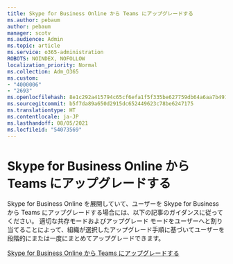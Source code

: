 ```yaml
---
title: Skype for Business Online から Teams にアップグレードする
ms.author: pebaum
author: pebaum
manager: scotv
ms.audience: Admin
ms.topic: article
ms.service: o365-administration
ROBOTS: NOINDEX, NOFOLLOW
localization_priority: Normal
ms.collection: Adm_O365
ms.custom:
- "4000006"
- "2693"
ms.openlocfilehash: 8e1c292a415794c65cf6efa1f5f335be627759db64a6aa7b4918f05436502fd0
ms.sourcegitcommit: b5f7da89a650d2915dc652449623c78be6247175
ms.translationtype: HT
ms.contentlocale: ja-JP
ms.lasthandoff: 08/05/2021
ms.locfileid: "54073569"
---
```

# <a name="upgrade-from-skype-for-business-online-to-teams"></a>Skype for Business Online から Teams にアップグレードする  

Skype for Business Online を展開していて、ユーザーを Skype for Business から Teams にアップグレードする場合には、以下の記事のガイダンスに従ってください。 適切な共存モードおよびアップグレード モードをユーザーへと割り当てることによって、組織が選択したアップグレード手順に基づいてユーザーを段階的にまたは一度にまとめてアップグレードできます。

[Skype for Business Online から Teams にアップグレードする](https://docs.microsoft.com/MicrosoftTeams/upgrade-to-teams-execute-skypeforbusinessonline) 